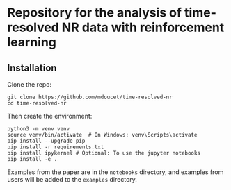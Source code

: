# Repository for the analysis of time-resolved NR data with reinforcement learning

## Installation

Clone the repo:
```
git clone https://github.com/mdoucet/time-resolved-nr
cd time-resolved-nr
```


Then create the environment:
```
python3 -m venv venv
source venv/bin/activate  # On Windows: venv\Scripts\activate
pip install --upgrade pip
pip install -r requirements.txt
pip install ipykernel # Optional: To use the jupyter notebooks
pip install -e .
```

Examples from the paper are in the `notebooks` directory, and examples from users will be added to
the `examples` directory.
